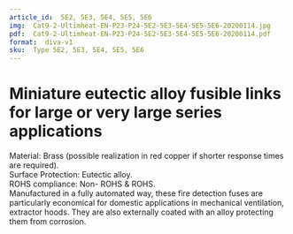 ```yaml
---
article_id:  5E2, 5E3, 5E4, 5E5, 5E6
img:  Cat9-2-Ultimheat-EN-P23-P24-5E2-5E3-5E4-5E5-5E6-20200114.jpg
pdf:  Cat9-2-Ultimheat-EN-P23-P24-5E2-5E3-5E4-5E5-5E6-20200114.pdf
format:  diva-v1
sku:  Type 5E2, 5E3, 5E4, 5E5, 5E6
---
```


# Miniature eutectic alloy fusible links for large or very large series applications

Material: Brass (possible realization in red copper if shorter response times are required).   
Surface Protection: Eutectic alloy.   
ROHS compliance: Non- ROHS & ROHS.  
Manufactured in a fully automated way, these fire detection fuses are particularly economical
for domestic applications in mechanical ventilation, extractor hoods. They are also externally
coated with an alloy protecting them from corrosion.  

